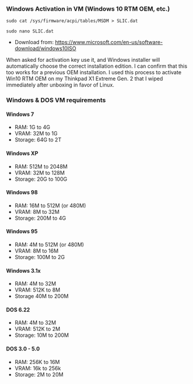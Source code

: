 ### Windows Activation in VM (Windows 10 RTM OEM, etc.)
    sudo cat /sys/firmware/acpi/tables/MSDM > SLIC.dat

    sudo nano SLIC.dat

- Download from: https://www.microsoft.com/en-us/software-download/windows10ISO

When asked for activation key use it, and Windows installer will automatically choose the correct installation edition.  I can confirm that this too works for a previous OEM installation.  I used this process to activate Win10 RTM OEM on my Thinkpad X1 Extreme Gen. 2 that I wiped immediately after unboxing in favor of Linux.

### Windows & DOS VM requirements

#### Windows 7
- RAM: 1G to 4G
- VRAM: 32M to 1G
- Storage: 64G to 2T

#### Windows XP
- RAM: 512M to 2048M
- VRAM: 32M to 128M
- Storage: 20G to 100G

#### Windows 98
- RAM: 16M to 512M (or 480M)
- VRAM: 8M to 32M
- Storage: 200M to 4G

#### Windows 95
- RAM: 4M to 512M (or 480M)
- VRAM: 8M to 16M
- Storage: 100M to 2G

#### Windows 3.1x
- RAM: 4M to 32M
- VRAM: 512K to 8M
- Storage 40M to 200M

#### DOS 6.22
- RAM: 4M to 32M
- VRAM: 512K to 2M
- Storage: 10M to 200M

#### DOS 3.0 - 5.0
- RAM: 256K to 16M
- VRAM: 16k to 256k
- Storage: 2M to 20M
